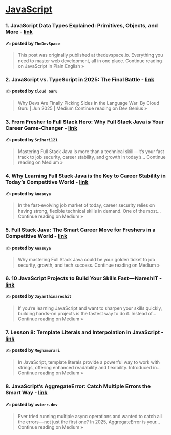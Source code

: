 
<h1><a href=https://medium.com/tag/javascript-development/recommended target="_blank" rel="noopener noreferrer">JavaScript</a></h1>
<h3>1. JavaScript Data Types Explained: Primitives, Objects, and More - <a href="https://javascript.plainenglish.io/javascript-data-types-explained-primitives-objects-and-more-21aa20ee710a?source=rss------javascript_development-5" target="_blank" rel="noopener noreferrer">link</a></h3>

✍️ **posted by `TheDevSpace`**

<blockquote>This post was originally published at thedevspace.io. Everything you need to master web development, all in one place.
Continue reading on JavaScript in Plain English »</blockquote>

<h3>2.  JavaScript vs. TypeScript in 2025: The Final Battle - <a href="https://blog.devgenius.io/javascript-vs-typescript-in-2025-the-final-battle-c417f1aca6fd?source=rss------javascript_development-5" target="_blank" rel="noopener noreferrer">link</a></h3>

✍️ **posted by `Cloud Guru`**

<blockquote>Why Devs Are Finally Picking Sides in the Language War
 By Cloud Guru | Jun 2025 | Medium
Continue reading on Dev Genius »</blockquote>

<h3>3. From Fresher to Full Stack Hero: Why Full Stack Java is Your Career Game-Changer - <a href="https://medium.com/@hsri76197/from-fresher-to-full-stack-hero-why-full-stack-java-is-your-career-game-changer-4bd75b896a81?source=rss------javascript_development-5" target="_blank" rel="noopener noreferrer">link</a></h3>

✍️ **posted by `Srihari121`**

<blockquote>Mastering Full Stack Java is more than a technical skill — it’s your fast track to job security, career stability, and growth in today’s…
Continue reading on Medium »</blockquote>

<h3>4. Why Learning Full Stack Java is the Key to Career Stability in Today’s Competitive World - <a href="https://medium.com/@anasuyamogili/why-learning-full-stack-java-is-the-key-to-career-stability-in-todays-competitive-world-b39fd8aa5554?source=rss------javascript_development-5" target="_blank" rel="noopener noreferrer">link</a></h3>

✍️ **posted by `Anasuya`**

<blockquote>In the fast-evolving job market of today, career security relies on having strong, flexible technical skills in demand. One of the most…
Continue reading on Medium »</blockquote>

<h3>5. Full Stack Java: The Smart Career Move for Freshers in a Competitive World - <a href="https://medium.com/@anasuyamogili/full-stack-java-the-smart-career-move-for-freshers-in-a-competitive-world-6e4d44166e0c?source=rss------javascript_development-5" target="_blank" rel="noopener noreferrer">link</a></h3>

✍️ **posted by `Anasuya`**

<blockquote>Why mastering Full Stack Java could be your golden ticket to job security, growth, and tech success.
Continue reading on Medium »</blockquote>

<h3>6. 10 JavaScript Projects to Build Your Skills Fast — NareshIT - <a href="https://medium.com/@jayanthinareshit/10-javascript-projects-to-build-your-skills-fast-nareshit-3a5962bd86e8?source=rss------javascript_development-5" target="_blank" rel="noopener noreferrer">link</a></h3>

✍️ **posted by `Jayanthinareshit`**

<blockquote>If you’re learning JavaScript and want to sharpen your skills quickly, building hands-on projects is the fastest way to do it. Instead of…
Continue reading on Medium »</blockquote>

<h3>7.  Lesson 8: Template Literals and Interpolation in JavaScript - <a href="https://medium.com/@meghamurari12/lesson-8-template-literals-and-interpolation-in-javascript-7defb28b58b0?source=rss------javascript_development-5" target="_blank" rel="noopener noreferrer">link</a></h3>

✍️ **posted by `Meghamurari`**

<blockquote>In JavaScript, template literals provide a powerful way to work with strings, offering enhanced readability and flexibility. Introduced in…
Continue reading on Medium »</blockquote>

<h3>8. JavaScript’s AggregateError: Catch Multiple Errors the Smart Way - <a href="https://medium.com/@asierr/javascripts-aggregateerror-catch-multiple-errors-the-smart-way-587c5074c892?source=rss------javascript_development-5" target="_blank" rel="noopener noreferrer">link</a></h3>

✍️ **posted by `asierr.dev`**

<blockquote>Ever tried running multiple async operations and wanted to catch all the errors — not just the first one? In 2025, AggregateError is your…
Continue reading on Medium »</blockquote>


